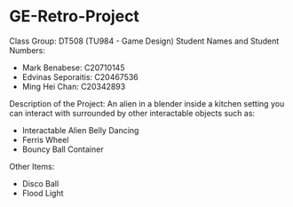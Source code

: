 # GE-Retro-Project

Class Group: DT508 (TU984 - Game Design)
Student Names and Student Numbers:
- Mark Benabese: C20710145
- Edvinas Seporaitis: C20467536
- Ming Hei Chan: C20342893

Description of the Project: An alien in a blender inside a kitchen setting you can interact with surrounded by other interactable objects such as:
- Interactable Alien Belly Dancing
- Ferris Wheel
- Bouncy Ball Container

Other Items:
- Disco Ball
- Flood Light
